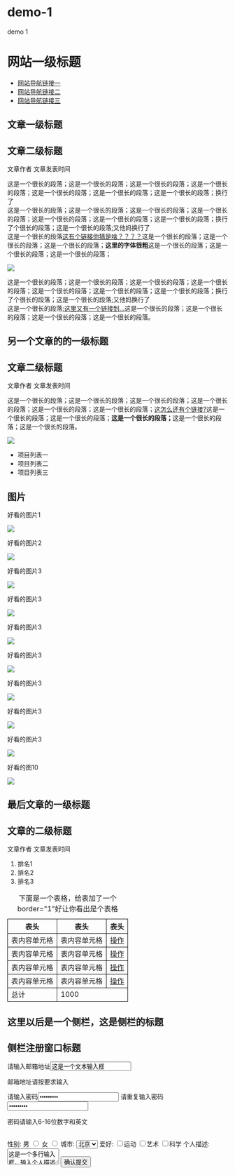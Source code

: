 # demo-1
demo 1
<!DOCTYPE HTML>
<html>
<head>
<title>demo 1</title>
    <meta htttp-equir="Content-Type" content="text/html; chaarset=utf-8">
</head>
<body>
<h1>网站一级标题</h1>
	<ul>
    <li><a href="#">网站导航链接一</a></li>
    <li><a href="#">网站导航链接二</a></li>
    <li><a href="#">网站导航链接三</a></li>
    </ul>
	<h2> 文章一级标题</h2>
	<h2> 文章二级标题</h2>
		<p>文章作者&nbsp;文章发表时间</p>
		<p>这是一个很长的段落；这是一个很长的段落；这是一个很长的段落；这是一个很长的段落；这是一个很长的段落；这是一个很长的段落；这是一个很长的段落；换行了<br/>
		这是一个很长的段落；这是一个很长的段落；这是一个很长的段落；这是一个很长的段落；这是一个很长的段落；这是一个很长的段落；这是一个很长的段落；换行了个很长的段落；这是一个很长的段落;又他妈换行了<br/>
		这是一个很长的段落<a href="http://ife,baidu.com">这有个链接你猜是啥？？？？</a>这是一个很长的段落；这是一个很长的段落；这是一个很长的段落；<strong>这里的字体很粗</strong>这是一个很长的段落；这是一个很长的段落；这是一个很长的段落；</p> 
	    <img  src="http://img1.imgtn.bdimg.com/it/u=3815481582,3918959831&fm=21&gp=0.jpg"/>
	    <p>这是一个很长的段落；这是一个很长的段落；这是一个很长的段落；这是一个很长的段落；这是一个很长的段落；这是一个很长的段落；这是一个很长的段落；换行了个很长的段落；这是一个很长的段落;又他妈换行了<br/>
		这是一个很长的段落;<a href="http://ife.baidu.com"/>这里又有一个链接到...</a>这是一个很长的段落；这是一个很长的段落；这是一个很长的段落；这是一个很长的段落。</p>
	<h2>另一个文章的的一级标题</h2>
	<h2>文章二级标题</h2>
	<P>文章作者&nbsp;文章发表时间</P>
	<p>这是一个很长的段落；这是一个很长的段落；这是一个很长的段落；这是一个很长的段落；这是一个很长的段落；这是一个很长的段落；<a href="http://ife.baidu.com"/>这怎么还有个链接?</a>这是一个很长的段落；这是一个很长的段落；<strong>这是一个很长的段落；</strong>这是一个很长的段落；这是一个很长的段落。</p>
	<img src="http://img1.imgtn.bdimg.com/it/u=3815481582,3918959831&fm=21&gp=0.jpg"/>
	<ul>
	<li>项目列表一</li>
	<li>项目列表二</li>
	<li>项目列表三</li>
	</ul>
	<h2>图片</h2>
	<p>好看的图片1</p>
	<img src="http://img1.imgtn.bdimg.com/it/u=3815481582,3918959831&fm=21&gp=0.jpg">
	<p>好看的图片2</p>
	<img src="http://img1.imgtn.bdimg.com/it/u=3815481582,3918959831&fm=21&gp=0.jpg"/>
	<p>好看的图片3</p>
	<img src="http://img1.imgtn.bdimg.com/it/u=3815481582,3918959831&fm=21&gp=0.jpg"/>
	<p>好看的图片3</p>
	<img src="http://img1.imgtn.bdimg.com/it/u=3815481582,3918959831&fm=21&gp=0.jpg"/>
	<p>好看的图片3</p>
	<img src="http://img1.imgtn.bdimg.com/it/u=3815481582,3918959831&fm=21&gp=0.jpg"/>
	<p>好看的图片3</p>
	<img src="http://img1.imgtn.bdimg.com/it/u=3815481582,3918959831&fm=21&gp=0.jpg"/>
	<p>好看的图片3</p>
	<img src="http://img1.imgtn.bdimg.com/it/u=3815481582,3918959831&fm=21&gp=0.jpg"/>
	<p>好看的图片3</p>
	<img src="http://img1.imgtn.bdimg.com/it/u=3815481582,3918959831&fm=21&gp=0.jpg"/>
	<p>好看的图片3</p>
	<img src="http://img1.imgtn.bdimg.com/it/u=3815481582,3918959831&fm=21&gp=0.jpg"/>
	<p>好看的图10</p>
	<img src="http://img1.imgtn.bdimg.com/it/u=3815481582,3918959831&fm=21&gp=0.jpg"/>
	<h2>最后文章的一级标题</h2>
	<h2>文章的二级标题</h2>
	<p>文章作者&nbsp;文章发表时间
	<ol>
	<li>排名1</li>
	<li>排名2</li>
	<li>排名3</li>
	</ol>
	<table summary="下面是一个表格，给表加了一个border="1"好让你看出是个表格">
	<caption>下面是一个表格，给表加了一个border="1"好让你看出是个表格</caption>
	<tr>
	  <th>表头</th>
	  <th>表头</th>
	  <th>表头</th>
	</tr>
	<tr>
	  <td>表内容单元格</td>
	  <td>表内容单元格</td>
	  <td><a href="#">操作</a></td>
	</tr>
	<tr>
	  <td>表内容单元格</td>
	  <td>表内容单元格</td>
	  <td><a href="#">操作</a></td>
	</tr>
	 <td>表内容单元格</td>
	  <td>表内容单元格</td>
	  <td ><a href="#">操作</a></td>
	</tr>
	 <td >表内容单元格</td>
	  <td >表内容单元格</td>
	  <td ><a href="#">操作</a></td>
	</tr>
	<tr>
	  <td >总计</td>
	  <td colspan="2">1000</td>
	</tr>
	</table>
	<style type="text/css">table tr td, th{border:1px solid #000;}</style>
	<h2>这里以后是一个侧栏，这是侧栏的标题</h2>
	<h2>侧栏注册窗口标题</h2>
	<form>
    请输入邮箱地址<input type ="text" name="邮箱地址" value="这是一个文本输入框">
    <p>邮箱地址请按要求输入</p>
    请输入密码<input type="password" name="邮箱密码" value="这是一个文本输入框">
	请重复输入密码<input type="password" name="邮箱密码" value="这是一个文本输入框">
    <p>密码请输入6-16位数字和英文</p>
	</form><br/>
	<form method="post" action="save.php">
	<label>性别:</label>
	<label>男</label>
	<input type="radio" name="sex" value="1">
	<label>女</label>
	<input type="radio" name="sex" value="2">
	<label>城市:</label>
	<select>
	<option value="北京">北京</option>
	<option value="上海">上海</option>
	<option value="广州">广州</option>
	</select>
	<label>爱好:</label>
	<input type="checkbox">运动
	<input type="checkbox">艺术
	<input type="checkbox">科学
	<laabel>个人描述:</laabel>
	<textarea rows="2" cols="12">这是一个多行输入框，输入个人描述</textarea>
	<input type="submit" value="确认提交">
	</form>
</body>

